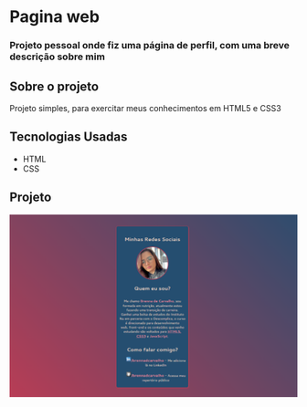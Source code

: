 <h1>Pagina web</h1>

<h3>Projeto pessoal onde fiz uma página de perfil, com uma breve descrição sobre mim</h3>

<h2>Sobre o projeto</h2>
<p>Projeto simples, para exercitar meus conhecimentos em HTML5 e CSS3</p>

<h2>Tecnologias Usadas</h2>
<ul>
  <li>HTML</li>
  <li>CSS</li>
</ul>

<h2>Projeto</h2>
<img src="pagina-perfil/imagem-projeto/imagem-pagina-web.png" alt="Imagem do Projeto">
